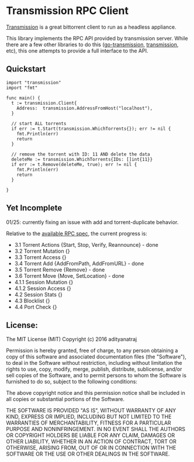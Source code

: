 # Transmission RPC Client

[Transmission](transmissionbt.com) is a great bittorrent client to run as a headless appliance. 

This library implements the RPC API provided by transmission server. While there
are a few other libraries to do this ([go-transmission](https://github.com/lnguyen/go-transmission), [transmission](https://github.com/Tubbebubbe/transmission), etc), this one attempts
to provide a full interface to the API. 


## Quickstart

```golang
import "transmission"
import "fmt"

func main() {
  t := transmission.Client{
    Address:  transmission.AddressFromHost("localhost"),
  }

  // start ALL torrents
  if err := t.Start(transmission.WhichTorrents{}); err != nil {
    fmt.Println(err)
    return
  }

  // remove the torrent with ID: 11 AND delete the data
  deleteMe := transmission.WhichTorrents{IDs: []int{11}}
  if err := t.Remove(deleteMe, true); err != nil {
    fmt.Println(err)
    return
  }

}
```

## Yet Incomplete

01/25: currently fixing an issue with add and torrent-duplicate behavior.

Relative to the [available RPC spec](https://trac.transmissionbt.com/browser/branches/1.7x/doc/rpc-spec.txt?order=name), the current progress is:
- 3.1 Torrent Actions {Start, Stop, Verify, Reannounce} - done
- 3.2 Torrent Mutation {}
- 3.3 Torrent Access {}
- 3.4 Torrent Add {AddFromPath, AddFromURL} - done
- 3.5 Torrent Remove {Remove} - done
- 3.6 Torrent Move {Move, SetLocation} - done
- 4.1.1 Session Mutation {}
- 4.1.2 Session Access {}
- 4.2 Session Stats {}
- 4.3 Blocklist {}
- 4.4 Port Check {}

## License:

The MIT License (MIT)
Copyright (c) 2016 adityanatraj

Permission is hereby granted, free of charge, to any person obtaining a copy of this software and associated documentation files (the "Software"), to deal in the Software without restriction, including without limitation the rights to use, copy, modify, merge, publish, distribute, sublicense, and/or sell copies of the Software, and to permit persons to whom the Software is furnished to do so, subject to the following conditions:

The above copyright notice and this permission notice shall be included in all copies or substantial portions of the Software.

THE SOFTWARE IS PROVIDED "AS IS", WITHOUT WARRANTY OF ANY KIND, EXPRESS OR IMPLIED, INCLUDING BUT NOT LIMITED TO THE WARRANTIES OF MERCHANTABILITY, FITNESS FOR A PARTICULAR PURPOSE AND NONINFRINGEMENT. IN NO EVENT SHALL THE AUTHORS OR COPYRIGHT HOLDERS BE LIABLE FOR ANY CLAIM, DAMAGES OR OTHER LIABILITY, WHETHER IN AN ACTION OF CONTRACT, TORT OR OTHERWISE, ARISING FROM, OUT OF OR IN CONNECTION WITH THE SOFTWARE OR THE USE OR OTHER DEALINGS IN THE SOFTWARE.
